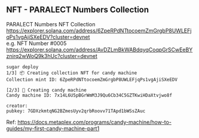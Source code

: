 ## NFT - PARALECT Numbers Collection

PARALECT Numbers NFT Collection  
https://explorer.solana.com/address/6ZpeRPdNTtocoemZmGrgbP8UWLEFjqPs1vgAjiSXeEDV?cluster=devnet  
e.g. NFT Number #0005  
https://explorer.solana.com/address/AvDZLmBkWABdqyqCoqpGrSCwEeBYznirq2wWoQ9k3hUc?cluster=devnet


```
sugar deploy  
1/3] 📦 Creating collection NFT for candy machine
Collection mint ID: 6ZpeRPdNTtocoemZmGrgbP8UWLEFjqPs1vgAjiSXeEDV

[2/3] 🍬 Creating candy machine
Candy machine ID: 7x14L6U5pBGrWmM3J9Qu6Cb34C5GZTKwiHDaXtvjwo8f

creator:
pubkey: 7GDXzkmtqNG2BZmesUyv2qrbRoovv71TApd1bWSsZAuc
```

Ref: 
https://docs.metaplex.com/programs/candy-machine/how-to-guides/my-first-candy-machine-part1

